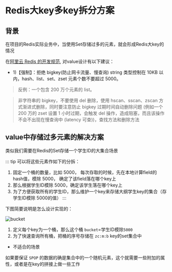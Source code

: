 # Redis大key多key拆分方案

## 背景

在项目的Redis实际业务中，当使用Set存储过多的元素，就会形成Redis大key的情况

在[阿里云 Redis 的开发规范](https://www.infoq.cn/article/K7dB5AFKI9mr5Ugbs_px), 对value设计有以下建议：

- 1)【强制】：拒绝 bigkey(防止网卡流量、慢查询)
string 类型控制在 10KB 以内，hash、list、set、zset 元素个数不要超过 5000。

> 反例：一个包含 200 万个元素的 list。

> 非字符串的 bigkey，不要使用 del 删除，使用 hscan、sscan、zscan 方式渐进式删除，同时要注意防止 bigkey 过期时间自动删除问题 (例如一个 200 万的 zset 设置 1 小时过期，会触发 del 操作，造成阻塞，而且该操作不会不出现在慢查询中 (latency 可查))，查找方法和删除方法

## value中存储过多元素的解决方案

类似我们需要在Redis的Set存储一个学生ID的大集合场景

::: tip 可以将这些元素作如下的分拆：
1. 固定一个桶的数量，比如 5000， 每次存取的时候，先在本地计算field的hash值，模除 5000， 确定了该field落在哪个key上
2. 那么根据学生ID模除 5000，确定该学生落在哪个key上
3. 为了方便获取所有的学生ID，那么维护一个key来存储大纲学生key的集合（存学生ID模除 5000的值）
:::

下图简要说明是怎么设计实现的：

![bucket](/img/redis/bucket.png)

1.  定义每个key为一个桶，那么这个桶 `bucket`=学生ID模除`5000`
2.  为了快速查询所有桶，把桶的序号存储在 `zc:m:b` key的set集合中


- 不适合的场景

如果要保证 `SPOP` 的数据的确是集合中的一个随机元素，这个就需要一些附加的属性，或者是在key的拼接上做一些工作
